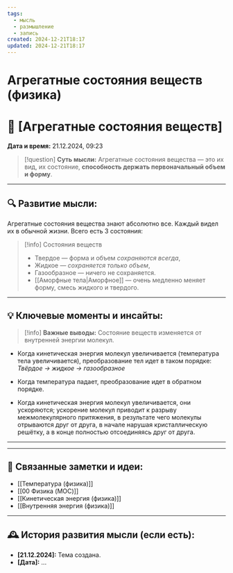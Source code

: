 ```yaml
---
tags:
  - мысль
  - размышление
  - запись
created: 2024-12-21T18:17
updated: 2024-12-21T18:17
---
```

# Агрегатные состояния веществ (физика)

# 💭  [Агрегатные состояния веществ]

**Дата и время:** 21.12.2024, 09:23

> [!question] **Суть мысли:**
> Агрегатные состояния вещества — это их вид, их состояние, **способность держать первоначальный объем и форму**.

---

## 🔍 Развитие мысли:

Агрегатные состояния вещества знают абсолютно все. Каждый видел их в обычной жизни. Всего есть 3 состояния:
> [!info] Состояния веществ
> - Твердое — форма и объем *сохраняются всегда*,
> - Жидкое — *сохраняется только объем*,
> - Газообразное — ничего не сохраняется.
> - [[Аморфные тела|Аморфное]] — очень медленно меняет форму, смесь жидкого и твердого.

---

## 💡 Ключевые моменты и инсайты:

> [!info] **Важные выводы:**
> Состояние веществ изменяется от внутренней энергии молекул.

- Когда кинетическая энергия молекул увеличивается (температура тела увеличивается), преобразование тел идет в таком порядке:
  *Твёрдое → жидкое → газообразное*
- Когда температура падает, преобразование идет в обратном порядке.

- Когда кинетическая энергия молекул увеличивается, они ускоряются; ускорение молекул приводит к разрыву межмолекулярного притяжения, в результате чего молекулы отрываются друг от друга, в начале нарушая кристаллическую решётку, а в конце полностью отсоединяясь друг от друга.

---

---
## 🔄 Связанные заметки и идеи:

- [[Температура (физика)]]
- [[00 Физика (MOC)]]
- [[Кинетическая энергия (физика)]]
- [[Внутренняя энергия (физика)]]

---

## 🕰️ История развития мысли (если есть):

* **[21.12.2024]:**  Тема создана.
* **[Дата]:**  ...
